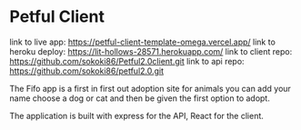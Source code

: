 # Petful Client

link to live app: https://petful-client-template-omega.vercel.app/
link to heroku deploy: https://lit-hollows-28571.herokuapp.com/
link to client repo: https://github.com/sokoki86/Petful2.0client.git
link to api repo: https://github.com/sokoki86/petful2.0.git

The Fifo app is a first in first out adoption site for animals you can add your name choose a dog or cat and then be given the first option to adopt.

The application is built with express for the API, React for the client.


